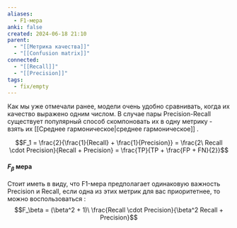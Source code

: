 ```yaml
---
aliases:
  - F1-мера
anki: false
created: 2024-06-18 21:10
parent:
  - "[[Метрика качества]]"
  - "[[Confusion matrix]]"
connected:
  - "[[Recall]]"
  - "[[Precision]]"
tags:
  - fix/empty
---
```



Как мы уже отмечали ранее, модели очень удобно сравнивать, когда их качество выражено одним числом. В случае пары Precision-Recall существует популярный способ скомпоновать их в одну метрику - взять их [[Среднее гармоническое|среднее гармоническое]] . 

$$F_1 = \frac{2}{\frac{1}{Recall} + \frac{1}{Precision}} = \frac{2\ Recall \cdot Precision}{Recall + Precision} = \frac{TP}{TP + \frac{FP + FN}{2}}$$


#### $F_\beta$ мера
Стоит иметь в виду, что F1-мера предполагает одинаковую важность Precision и Recall, если одна из этих метрик для вас приоритетнее, то можно воспользоваться : $$F_\beta = (\beta^2 + 1)\ \frac{Recall \cdot Precision}{\beta^2 Recall + Precision}$$
